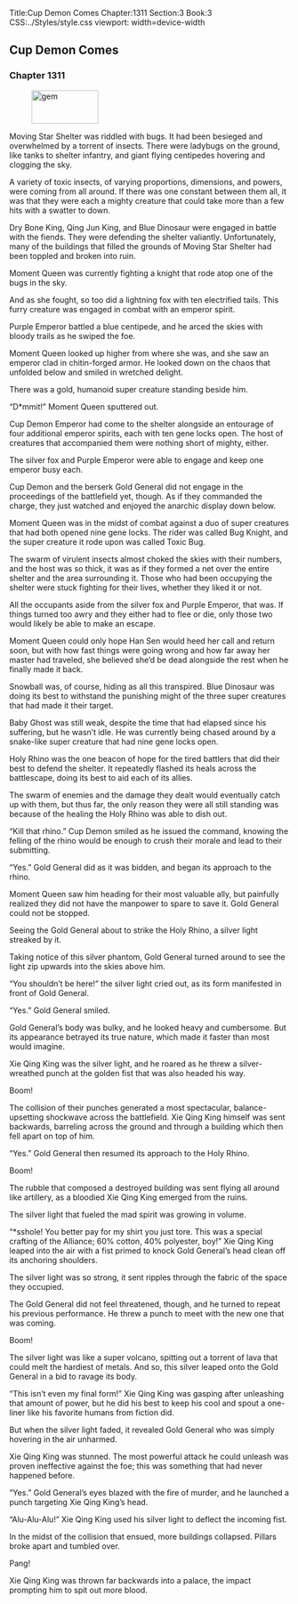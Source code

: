 Title:Cup Demon Comes 
Chapter:1311 
Section:3 
Book:3 
CSS:../Styles/style.css 
viewport: width=device-width
  
## Cup Demon Comes
### Chapter 1311 
<figure>
	<img src="../Images/gem.gif" alt="gem" id="gem" width="120" height="60" />
</figure>
  

  
  Moving Star Shelter was riddled with bugs. It had been besieged and overwhelmed by a torrent of insects. There were ladybugs on the ground, like tanks to shelter infantry, and giant flying centipedes hovering and clogging the sky.

A variety of toxic insects, of varying proportions, dimensions, and powers, were coming from all around. If there was one constant between them all, it was that they were each a mighty creature that could take more than a few hits with a swatter to down.

Dry Bone King, Qing Jun King, and Blue Dinosaur were engaged in battle with the fiends. They were defending the shelter valiantly. Unfortunately, many of the buildings that filled the grounds of Moving Star Shelter had been toppled and broken into ruin.

Moment Queen was currently fighting a knight that rode atop one of the bugs in the sky.

And as she fought, so too did a lightning fox with ten electrified tails. This furry creature was engaged in combat with an emperor spirit.

Purple Emperor battled a blue centipede, and he arced the skies with bloody trails as he swiped the foe.

Moment Queen looked up higher from where she was, and she saw an emperor clad in chitin-forged armor. He looked down on the chaos that unfolded below and smiled in wretched delight.

There was a gold, humanoid super creature standing beside him.

“D*mmit!” Moment Queen sputtered out.

Cup Demon Emperor had come to the shelter alongside an entourage of four additional emperor spirits, each with ten gene locks open. The host of creatures that accompanied them were nothing short of mighty, either.

The silver fox and Purple Emperor were able to engage and keep one emperor busy each.

Cup Demon and the berserk Gold General did not engage in the proceedings of the battlefield yet, though. As if they commanded the charge, they just watched and enjoyed the anarchic display down below.

Moment Queen was in the midst of combat against a duo of super creatures that had both opened nine gene locks. The rider was called Bug Knight, and the super creature it rode upon was called Toxic Bug.

The swarm of virulent insects almost choked the skies with their numbers, and the host was so thick, it was as if they formed a net over the entire shelter and the area surrounding it. Those who had been occupying the shelter were stuck fighting for their lives, whether they liked it or not.

All the occupants aside from the silver fox and Purple Emperor, that was. If things turned too awry and they either had to flee or die, only those two would likely be able to make an escape.

Moment Queen could only hope Han Sen would heed her call and return soon, but with how fast things were going wrong and how far away her master had traveled, she believed she’d be dead alongside the rest when he finally made it back.

Snowball was, of course, hiding as all this transpired. Blue Dinosaur was doing its best to withstand the punishing might of the three super creatures that had made it their target.

Baby Ghost was still weak, despite the time that had elapsed since his suffering, but he wasn’t idle. He was currently being chased around by a snake-like super creature that had nine gene locks open.

Holy Rhino was the one beacon of hope for the tired battlers that did their best to defend the shelter. It repeatedly flashed its heals across the battlescape, doing its best to aid each of its allies.

The swarm of enemies and the damage they dealt would eventually catch up with them, but thus far, the only reason they were all still standing was because of the healing the Holy Rhino was able to dish out.

“Kill that rhino.” Cup Demon smiled as he issued the command, knowing the felling of the rhino would be enough to crush their morale and lead to their submitting.

“Yes.” Gold General did as it was bidden, and began its approach to the rhino.

Moment Queen saw him heading for their most valuable ally, but painfully realized they did not have the manpower to spare to save it. Gold General could not be stopped.

Seeing the Gold General about to strike the Holy Rhino, a silver light streaked by it.

Taking notice of this silver phantom, Gold General turned around to see the light zip upwards into the skies above him.

“You shouldn’t be here!” the silver light cried out, as its form manifested in front of Gold General.

“Yes.” Gold General smiled.

Gold General’s body was bulky, and he looked heavy and cumbersome. But its appearance betrayed its true nature, which made it faster than most would imagine.

Xie Qing King was the silver light, and he roared as he threw a silver-wreathed punch at the golden fist that was also headed his way.

Boom!

The collision of their punches generated a most spectacular, balance-upsetting shockwave across the battlefield. Xie Qing King himself was sent backwards, barreling across the ground and through a building which then fell apart on top of him.

“Yes.” Gold General then resumed its approach to the Holy Rhino.

Boom!

The rubble that composed a destroyed building was sent flying all around like artillery, as a bloodied Xie Qing King emerged from the ruins.

The silver light that fueled the mad spirit was growing in volume.

“*sshole! You better pay for my shirt you just tore. This was a special crafting of the Alliance; 60% cotton, 40% polyester, boy!” Xie Qing King leaped into the air with a fist primed to knock Gold General’s head clean off its anchoring shoulders.

The silver light was so strong, it sent ripples through the fabric of the space they occupied.

The Gold General did not feel threatened, though, and he turned to repeat his previous performance. He threw a punch to meet with the new one that was coming.

Boom!

The silver light was like a super volcano, spitting out a torrent of lava that could melt the hardiest of metals. And so, this silver leaped onto the Gold General in a bid to ravage its body.

“This isn’t even my final form!” Xie Qing King was gasping after unleashing that amount of power, but he did his best to keep his cool and spout a one-liner like his favorite humans from fiction did.

But when the silver light faded, it revealed Gold General who was simply hovering in the air unharmed.

Xie Qing King was stunned. The most powerful attack he could unleash was proven ineffective against the foe; this was something that had never happened before.

“Yes.” Gold General’s eyes blazed with the fire of murder, and he launched a punch targeting Xie Qing King’s head.

“Alu-Alu-Alu!” Xie Qing King used his silver light to deflect the incoming fist.

In the midst of the collision that ensued, more buildings collapsed. Pillars broke apart and tumbled over.

Pang!

Xie Qing King was thrown far backwards into a palace, the impact prompting him to spit out more blood.

